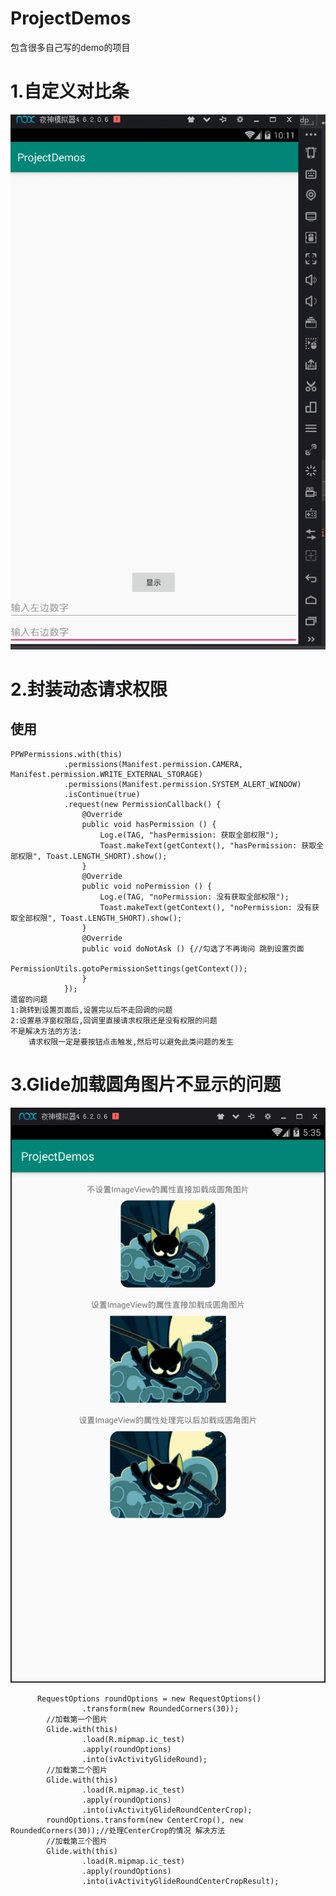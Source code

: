 # ProjectDemos
包含很多自己写的demo的项目
#  1.自定义对比条
![对比条图片](https://github.com/panpan058/ProjectDemos/raw/master/app/src/main/assets/comparedView.gif)
#  2.封装动态请求权限
##  使用
    PPWPermissions.with(this)   
                .permissions(Manifest.permission.CAMERA, Manifest.permission.WRITE_EXTERNAL_STORAGE)    
                .permissions(Manifest.permission.SYSTEM_ALERT_WINDOW)   
                .isContinue(true)        
                .request(new PermissionCallback() { 
                    @Override   
                    public void hasPermission () {  
                        Log.e(TAG, "hasPermission: 获取全部权限");        
                        Toast.makeText(getContext(), "hasPermission: 获取全部权限", Toast.LENGTH_SHORT).show();   
                    }   
                    @Override       
                    public void noPermission () {       
                        Log.e(TAG, "noPermission: 没有获取全部权限");       
                        Toast.makeText(getContext(), "noPermission: 没有获取全部权限", Toast.LENGTH_SHORT).show();          
                    }   
                    @Override       
                    public void doNotAsk () {//勾选了不再询问 跳到设置页面       
                        PermissionUtils.gotoPermissionSettings(getContext());       
                    }       
                }); 
    遗留的问题
    1:跳转到设置页面后,设置完以后不走回调的问题        
    2:设置悬浮窗权限后,回调里直接请求权限还是没有权限的问题   
    不是解决方法的方法:
        请求权限一定是要按钮点击触发,然后可以避免此类问题的发生    
#  3.Glide加载圆角图片不显示的问题
![Glide加载圆角图片](https://github.com/panpan058/ProjectDemos/raw/master/app/src/main/assets/glideRound.png)     
            
          RequestOptions roundOptions = new RequestOptions()    
                    .transform(new RoundedCorners(30));     
            //加载第一个图片       
            Glide.with(this)        
                    .load(R.mipmap.ic_test)     
                    .apply(roundOptions)        
                    .into(ivActivityGlideRound);        
            //加载第二个图片       
            Glide.with(this)        
                    .load(R.mipmap.ic_test)         
                    .apply(roundOptions)            
                    .into(ivActivityGlideRoundCenterCrop);          
            roundOptions.transform(new CenterCrop(), new RoundedCorners(30));//处理CenterCrop的情况 解决方法     
            //加载第三个图片       
            Glide.with(this)        
                    .load(R.mipmap.ic_test)     
                    .apply(roundOptions)        
                    .into(ivActivityGlideRoundCenterCropResult);               